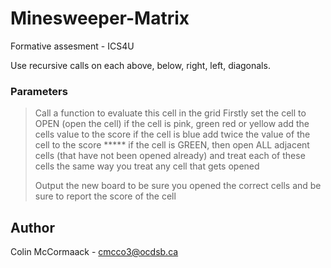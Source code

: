 # Minesweeper-Matrix
Formative assesment - ICS4U

Use recursive calls on each above, below, right, left, diagonals.

### Parameters
 > Call a function to evaluate this cell in the grid
 > Firstly set the cell to OPEN (open the cell)
 > if the cell is pink, green red or yellow add the cells value to the score 
 > if the cell is blue add twice the value of the cell to the score
 > ***** if the cell is GREEN, then open ALL adjacent cells (that have not
 > been opened already) and treat each of these cells the same way you 
 > treat any cell that gets opened
 > 
 > Output the new board to be sure you opened the correct cells and
 > be sure to report the score of the cell

## Author
Colin McCormaack - cmcco3@ocdsb.ca
